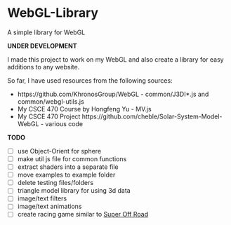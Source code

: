 # WebGL-Library
A simple library for WebGL

<b>UNDER DEVELOPMENT</b>

I made this project to work on my WebGL and also create a library for easy additions to any website.

So far, I have used resources from the following sources:
<ul>
  <li>https://github.com/KhronosGroup/WebGL - common/J3DI*.js and common/webgl-utils.js</li>
  <li>My CSCE 470 Course by Hongfeng Yu - MV.js</li>
  <li>My CSCE 470 Project https://github.com/cheble/Solar-System-Model-WebGL - various code</li>
</ul>



<b>TODO</b>
- [ ] use Object-Orient for sphere
- [ ] make util js file for common functions
- [ ] extract shaders into a separate file
- [ ] move examples to example folder
- [ ] delete testing files/folders
- [ ] triangle model library for using 3d data
- [ ] image/text filters
- [ ] image/text animations
- [ ] create racing game similar to <a href="http://www.gamefaqs.com/gameboy/585935-super-off-road">Super Off Road</a>
